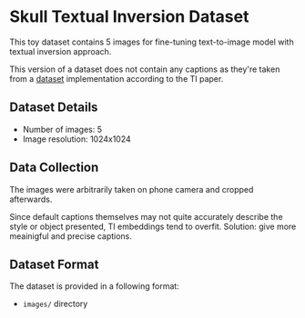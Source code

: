 # Skull Textual Inversion Dataset

This toy dataset contains 5 images for fine-tuning text-to-image model with textual inversion approach.

This version of a dataset does not contain any captions as they're taken from a [dataset](https://github.com/mattroz/SDFT/blob/intergrate-textual-inversion/src/data/dataset.py#L222) implementation according to the TI paper. 

## Dataset Details

- Number of images: 5
- Image resolution: 1024x1024

## Data Collection

The images were arbitrarily taken on phone camera and cropped afterwards. 

Since default captions themselves may not quite accurately describe the style or object presented, TI embeddings tend to overfit. Solution: give more meainigful and precise captions.

## Dataset Format

The dataset is provided in a following format:
- `images/` directory
